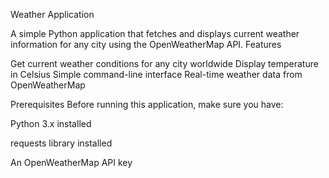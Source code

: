 Weather Application

A simple Python application that fetches and displays current weather information for any city using the OpenWeatherMap API.
Features

Get current weather conditions for any city worldwide
Display temperature in Celsius
Simple command-line interface
Real-time weather data from OpenWeatherMap

Prerequisites
Before running this application, make sure you have:

Python 3.x installed

requests library installed

An OpenWeatherMap API key
